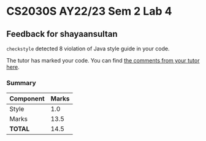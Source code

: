 # CS2030S AY22/23 Sem 2 Lab 4
## Feedback for shayaansultan
`checkstyle` detected 8 violation of Java style guide in your code.

The tutor has marked your code. You can find [the comments from your tutor here](https://www.github.com/nus-cs2030s-2223-s2/lab4-shayaansultan/commit/0373ff3e06162041d80bc606971d6cba2a72f360).
### Summary

| Component | Marks |
|-----------|-------|
| Style | 1.0 |
| Marks | 13.5 |
| **TOTAL** | 14.5 |
